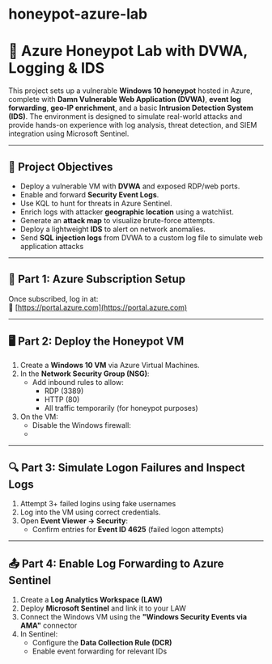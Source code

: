 # honeypot-azure-lab
# 🧪 Azure Honeypot Lab with DVWA, Logging & IDS

This project sets up a vulnerable **Windows 10 honeypot** hosted in Azure, complete with **Damn Vulnerable Web Application (DVWA)**, **event log forwarding**, **geo-IP enrichment**, and a basic **Intrusion Detection System (IDS)**. The environment is designed to simulate real-world attacks and provide hands-on experience with log analysis, threat detection, and SIEM integration using Microsoft Sentinel.

---

## 🎯 Project Objectives

- Deploy a vulnerable VM with **DVWA** and exposed RDP/web ports.
- Enable and forward **Security Event Logs**.
- Use KQL to hunt for threats in Azure Sentinel.
- Enrich logs with attacker **geographic location** using a watchlist.
- Generate an **attack map** to visualize brute-force attempts.
- Deploy a lightweight **IDS** to alert on network anomalies.
- Send **SQL injection logs** from DVWA to a custom log file to simulate web application attacks

---

## 🔧 Part 1: Azure Subscription Setup
Once subscribed, log in at:  
🔗 [https://portal.azure.com](https://portal.azure.com)

---

## 🖥️ Part 2: Deploy the Honeypot VM

1. Create a **Windows 10 VM** via Azure Virtual Machines.
2. In the **Network Security Group (NSG)**:
   - Add inbound rules to allow:
     - RDP (3389)
     - HTTP (80)
     - All traffic temporarily (for honeypot purposes)
3. On the VM:
   - Disable the Windows firewall:
   - 
---

## 🔍 Part 3: Simulate Logon Failures and Inspect Logs

1. Attempt 3+ failed logins using fake usernames
2. Log into the VM using correct credentials.
3. Open **Event Viewer → Security**:
   - Confirm entries for **Event ID 4625** (failed logon attempts)

---

## 📤 Part 4: Enable Log Forwarding to Azure Sentinel

1. Create a **Log Analytics Workspace (LAW)**
2. Deploy **Microsoft Sentinel** and link it to your LAW
3. Connect the Windows VM using the **"Windows Security Events via AMA"** connector
4. In Sentinel:
   - Configure the **Data Collection Rule (DCR)**
   - Enable event forwarding for relevant IDs


